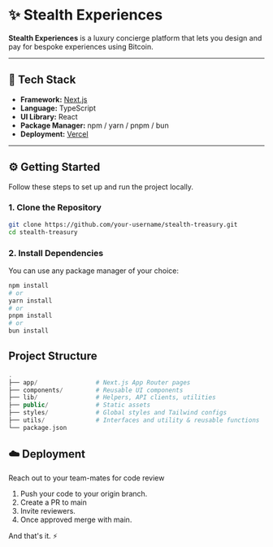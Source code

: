 # ✨ Stealth Experiences

**Stealth Experiences** is a luxury concierge platform that lets you design and pay for bespoke experiences using Bitcoin.

---

## 🚀 Tech Stack

- **Framework:** [Next.js](https://nextjs.org)
- **Language:** TypeScript
- **UI Library:** React
- **Package Manager:** npm / yarn / pnpm / bun
- **Deployment:** [Vercel](https://vercel.com)

---

## ⚙️ Getting Started

Follow these steps to set up and run the project locally.

### 1. Clone the Repository

```bash
git clone https://github.com/your-username/stealth-treasury.git
cd stealth-treasury
```

### 2. Install Dependencies

You can use any package manager of your choice:

```bash
npm install
# or
yarn install
# or
pnpm install
# or
bun install
```

## Project Structure

```php
.
├── app/                # Next.js App Router pages
├── components/         # Reusable UI components
├── lib/                # Helpers, API clients, utilities
├── public/             # Static assets
├── styles/             # Global styles and Tailwind configs
├── utils/              # Interfaces and utility & reusable functions
└── package.json
```

## ☁️ Deployment

Reach out to your team-mates for code review

1. Push your code to your origin branch.
2. Create a PR to main
3. Invite reviewers.
4. Once approved merge with main.

And that's it. ⚡
